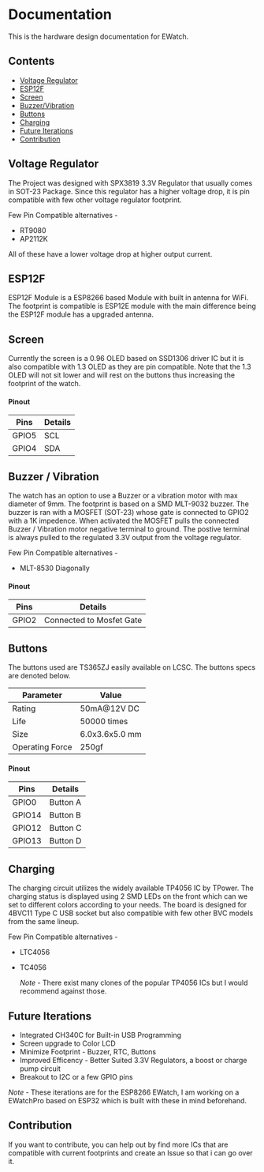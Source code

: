 # Documentation
This is the hardware design documentation for EWatch.

## Contents
- [Voltage Regulator](#voltage-regulator)
- [ESP12F](#esp12f)
- [Screen](#screen)
- [Buzzer/Vibration](#buzzer--vibration)
- [Buttons](#buttons)
- [Charging](#charging)
- [Future Iterations](#future-iterations)
- [Contribution](#contribution)

## Voltage Regulator
The Project was designed with SPX3819 3.3V Regulator that usually comes in SOT-23 Package.
Since this regulator has a higher voltage drop, it is pin compatible with few other voltage regulator footprint.

Few Pin Compatible alternatives - 
- RT9080
- AP2112K

All of these have a lower voltage drop at higher output current.

## ESP12F
ESP12F Module is a ESP8266 based Module with built in antenna for WiFi. The footprint is compatible is ESP12E module with the main difference being the ESP12F module has a upgraded antenna.

## Screen 
Currently the screen is a 0.96 OLED based on SSD1306 driver IC but it is also compatible with 1.3 OLED as they are pin compatible.
Note that the 1.3 OLED will not sit lower and will rest on the buttons thus increasing the footprint of the watch.
#### Pinout
| Pins  | Details |
|-------|---------|
| GPIO5 | SCL     |
| GPIO4 | SDA     |

## Buzzer / Vibration 
The watch has an option to use a Buzzer or a vibration motor with max diameter of 9mm. The footprint is based on a SMD MLT-9032 buzzer. The buzzer is ran with a MOSFET (SOT-23) whose gate is connected to GPIO2 with a 1K impedence. 
When activated the MOSFET pulls the connected Buzzer / Vibration motor negative terminal to ground. The postive terminal is always pulled to the regulated 3.3V output from the voltage regulator.

Few Pin Compatible alternatives - 
- MLT-8530 Diagonally

#### Pinout

| Pins  | Details |
|-------|---------|
| GPIO2 | Connected to Mosfet Gate     |

## Buttons
The buttons used are TS365ZJ easily available on LCSC. The buttons specs are denoted below.

| Parameter  | Value |
|-------|---------|
| Rating | 50mA@12V DC     |
| Life | 50000 times     |
| Size | 6.0x3.6x5.0 mm |
| Operating Force | 250gf |

#### Pinout
| Pins  | Details |
|-------|---------|
| GPIO0 | Button A     |
| GPIO14 | Button B     |
| GPIO12 | Button C     |
| GPIO13 | Button D     |

## Charging
The charging circuit utilizes the widely available TP4056 IC by TPower. The charging status is displayed using 2 SMD LEDs on the front which can we set to different colors according to your needs. The board is designed for 4BVC11 Type C USB socket but also compatible with few other BVC models from the same lineup.

Few Pin Compatible alternatives - 
- LTC4056 
- TC4056
  
  *Note* - There exist many clones of the popular TP4056 ICs but I would recommend against those.

## Future Iterations
- Integrated CH340C for Built-in USB Programming
- Screen upgrade to Color LCD
- Minimize Footprint - Buzzer, RTC, Buttons
- Improved Efficency - Better Suited 3.3V Regulators, a boost or charge pump circuit
- Breakout to I2C or a few GPIO pins
  
*Note* - These iterations are for the ESP8266 EWatch, I am working on a EWatchPro based on ESP32 which is built with these in mind beforehand.

## Contribution
If you want to contribute, you can help out by find more ICs that are compatible with current footprints and create an Issue so that i can go over it.
